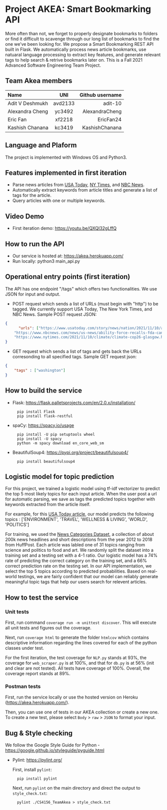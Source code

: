 # Project AKEA: Smart Bookmarking API

More often than not, we forget to properly designate bookmarks to folders or find it difficult to scavenge through our long list of bookmarks to find the one we’ve been looking for. We propose a Smart Bookmarking REST API built in Flask. We automatically process news article bookmarks, use natuaral language processing to extract key features, and generate relevant tags to help search & retrive bookmarks later on. This is a Fall 2021 Advanced Software Engineering Team Project.

## Team Akea members

| Name              |   UNI         | Github username |
| :---              |    :----:     |          ---:   |
| Adit V Deshmukh   | avd2133       | adit-10         |
| Alexandra Cheng   | yc3492        | AlexandraCheng  |
| Eric Fan          | xf2218        | EricFan24       |
| Kashish Chanana   | kc3419        | KashishChanana  |

## Language and Plaform

The project is implemented with Windows OS and Python3.

## Features implemented in first iteration

- Parse news articles from [USA Today](https://www.usatoday.com/), [NY Times](https://www.nytimes.com/), and [NBC News](https://www.nbcnews.com/).
- Automatically extract keywords from article titles and generate a list of tags for the article.
- Query articles with one or multiple keywords.

## Video Demo
- First iteration demo: https://youtu.be/QXQI32gLffQ

## How to run the API

* Our service is hosted at: https://akea.herokuapp.com/
* Run locally: python3 main_api.py

## Operational entry points (first iteration)

The API has one endpoint "/tags" which offers two functionalities. We use JSON for input and output.

- POST request which sends a list of URLs (must begin with "http") to be tagged. We currently support USA Today, The New York Times, and NBC News. Sample POST request JSON:

```json
{
      "urls": ["https://www.usatoday.com/story/news/nation/2021/11/10/atmospheric-river-wallop-pacific-northwest/6370849001/",
    "https://www.nbcnews.com/news/us-news/ability-force-recalls-fda-can-only-warn-consumers-benzene-hand-sanitiz-rcna4585",
    "https://www.nytimes.com/2021/11/10/climate/climate-cop26-glasgow.html"]
}
```
- GET request which sends a list of tags and gets back the URLs corresonding to all specified tags. Sample GET request json: 

```json
{
    "tags" : ["washington"]
}
```

## How to build the service

- Flask: https://flask.palletsprojects.com/en/2.0.x/installation/

        pip install Flask
        pip install flask-restful

- spaCy: https://spacy.io/usage

        pip install -U pip setuptools wheel
        pip install -U spacy
        python -m spacy download en_core_web_sm

- BeautifulSoup4: https://pypi.org/project/beautifulsoup4/

        pip install beautifulsoup4

## Logistic model for topic prediction

For this project, we trained a logistic model using tf-idf vectorizer to predict the top 5 most likely topics for each input article. When the user post a url for automatic parsing, we save as tags the predicted topics together with keywords extracted from the article itself.

For example, for this [USA Today article](https://www.usatoday.com/story/news/nation/2021/11/10/atmospheric-river-wallop-pacific-northwest/6370849001/), our model predicts the following topics :
['ENVIRONMENT', 'TRAVEL', 'WELLNESS & LIVING', 'WORLD', 'POLITICS']

For training, we used the [News Categories Dataset](https://www.kaggle.com/rmisra/news-category-dataset), a collection of about 200k news headlines and short descriptions from the year 2012 to 2018 from HuffPost. Each article was labled one of 31 topics ranging from science and politics to food and art. We randomly split the dataset into a training set and a testing set with a 4-1 ratio. Our logistic model has a 74% rate of predicting the correct category on the training set, and a 66% correct prediction rate on the testing set. In our API implementation, we select the top 5 topics according to predicted probabilities. Based on real-world testings, we are fairly confident that our model can reliably generate meaningful topic tags that help our users search for relevent articles.

## How to test the service

### Unit tests

First, run command `coverage run -m unittest discover`. This will execute all unit tests and figures out the coverage.

Next, run `coverage html` to generate the folder `htmlcov` which contains descriptive information regarding the lines covered for each of the python classes under test.

For the first iteration, the test coverage for `NLP.py` stands at 93%, the coverage for `web_scraper.py` is at 100%, and that for `db.py` is at 56% (init and clear are not tested). All tests have coverage of 100%. Overall, the coverage report stands at 89%.

### Postman tests

First, run the service locally or use the hosted version on Heroku (https://akea.herokuapp.com/).

Then, you can use one of tests in our AKEA collection or create a new one. To create a new test, please select `Body` > `raw` > `JSON` to format your input.

## Bug & Style checking

We follow the Google Style Guide for Python - https://google.github.io/styleguide/pyguide.html

- Pylint: https://pylint.org/

  First, install `pylint`:

        pip install pylint

  Next, run `pylint` on the main directory and direct the output to `style_check.txt`:

        pylint ./CS4156_TeamAkea > style_check.txt
